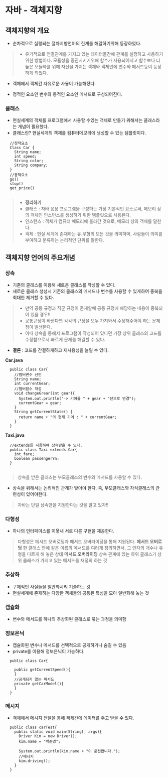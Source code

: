 # 자바 - 객체지향

## 객체지향의 개요

- 순차적으로 실행되는 절차지향언어의 한계를 해결하기위해 등장하였다.

> - 유기적으로 연결관계를 가지고 있는 데이터들간에 관계를 설정하고 사용하기위한 방법이다.
  모듈성을 증진시키기위해 함수가 사용되어지고 함수보다 더 높은 모듈화를 위해 자신을 가지는 객체와
  객체안에 변수와 메서드등이 등장하게 되었다.
  - 객체에서 객체간 자유로운 사용이 가능해졌다.
  
  
- 정적인 요소인 변수와 동적인 요소인 메서드로 구성되어진다.

### 클래스

- 현실세계의 객체를 프로그램에서 사용할 수있는 객체로 만들기 위해서는 클래스라는 개념이 필요했다.
- 클래스란? 현실세계의 객체를 컴퓨터메모리에 생성할 수 있는 템플릿이다.
```
  //정적요소
  Class Car {
    String name;
    int speed;
    String color;
    String company;
  }
  //동적요소
  go()
  stop()
  get_price()
  
```

> - **정리하기**
> - 클래스 : 자바 응용 프로그램을 구성하는 가장 기본적인 요소로써, 메모리 상의 객체인 인스턴스를 생성하기 위한 템플릿으로 사용된다.
> - 인스턴스 : 객체가 컴퓨터 메모리에 올라간 것으로, 메모리 상의 객체를 말한다.
> - 객체 : 현실 세계에 존재하는 유.무형의 모든 것을 의미하며, 사람들이 의미를 부여하고 분류하는 논리적인 단위를 말한다.

## 객체지향 언어의 주요개념

### 상속
- 기존의 클래스를 이용해 새로운 클래스를 작성할 수 있다.
- 새로운 클래스 생성시 기존의 클래스의 메서드나 변수를 사용할 수 있게하여 중복을 최대한 제거할 수 있다.

> - 만약 공통 규정과 직군 규정이 존재할때 공통 규정에 해당하는 내용이 중복되어 있을 경우!!
> - 공통규정이 바뀐다면 각각의 규정을 모두 가져와서 수정해주어야 하는 문제점이 발생한다.
> - 이때 상속을 통해서 프로그램이 작성되어 있다면 가장 상위 클래스의 코드를 수정함으로서 빠르게 문제를 해결할 수 있다.


- **결론** : 코드를 간결하게하고 재사용성을 늘릴 수 있다.

**Car.java**
```
  public class Car{
    //멤버변수 선언
    String name;
    int currentGear;
    //멤버함수 작성
    void changeGrear(int gear){
      System.out.println("-> 기어를 " + gear + "단으로 변경");
      currentGear = gear;
    }
    String getCurrentState() {
      return name + "의 현재 기어 : " + currentGear;
    }
  }
```

**Taxi.java**
```
  //extends를 사용하여 상속받을 수 있다.
  public class Taxi extends Car{
    int fare;
    boolean passengerYn;
  }
  
```
> 상속을 받은 클래스는 부모클래스의 변수와 메서드를 사용할 수 있다.


- 상속을 위해서는 논리적인 관계가 맞아야 한다. 즉, 부모클래스와 자식클래스의 관련성이 있어야한다.

> 자바는 단일 상속만을 지원한다는 것을 알고 있자!!


### 다형성

- 하나의 인터페이스를 이욯새 서로 다른 구현을 제공한다.
> 다형성은 메서드 오버로딩과 메서드 오버라이딩을 통해 지원된다.
> **메서드 오버로딩**
> 한 클래스 안에 같은 이름의 메서드를 여러개 정의하면서, 그 인자의 개수나 유형을 다르게 해 놓은 상태
> **메서드 오버라이딩**
> 상속 관계에 있는 하위 클래스가 상위 클래스가 가지고 있는 메서드를 재정의 하는 것

### 추상화

- 구체적인 사실들을 일반화시켜 기술하는 것
- 현실세계에 존재하는 다양한 객체들의 공통된 특성을 모아 일반화해 놓는 것

### 캡슐화

- 변수와 메서드를 하나의 추상화된 클래스로 묶는 과정을 의미함

### 정보은닉

- 캡슐화된 변수나 메서드를 선택적으로 공개하거나 숨길 수 있음
- private를 이용해 정보은닉이 가능하다.

```
  public class Car{
    
    public getCurrentSpeed(){
    }
    //공개되지 않는 메서드
    private getCarModel(){
    }
  }
```

### 메시지

- 객체에서 메시지 전달을 통해 객체간에 데이터를 주고 받을 수 있다.
```
  public class carTest{
    public static void main(String[] args){
      Driver Kim = new Driver();
      kim.name = "박준영";
      
      System.out.println(kim.name + "이 운전합니다.");
      //메시지 
      kim.driving();
    }
  }
```
